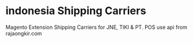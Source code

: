 # indonesia Shipping Carriers
Magento Extension Shipping Carriers for JNE, TIKI &amp; PT. POS 
use api from rajaongkir.com
